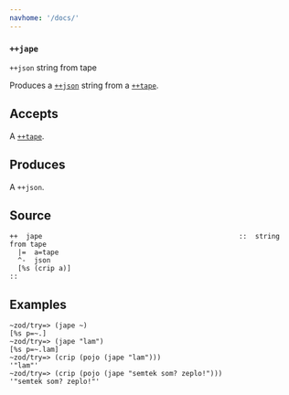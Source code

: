 ```yaml
---
navhome: '/docs/'
---
```


### `++jape`

`++json` string from tape

Produces a [`++json`]() string from a [`++tape`]().

## Accepts

A [`++tape`]().

## Produces

A `++json`.

## Source

    ++  jape                                                ::  string from tape
      |=  a=tape
      ^-  json
      [%s (crip a)]
    ::

## Examples

    ~zod/try=> (jape ~)
    [%s p=~.]
    ~zod/try=> (jape "lam")
    [%s p=~.lam]
    ~zod/try=> (crip (pojo (jape "lam")))
    '"lam"'
    ~zod/try=> (crip (pojo (jape "semtek som? zeplo!")))
    '"semtek som? zeplo!"'
